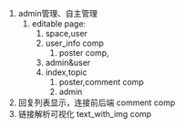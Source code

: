 1. admin管理、自主管理 
   1. editable page: 
      1. space,user
        1. user_info comp
           1. poster comp,
        2.  admin&user
      2. index,topic
         1. poster,comment comp
         2. admin
2. 回复列表显示，连接前后端 comment comp
3. 链接解析可视化 text_with_img comp